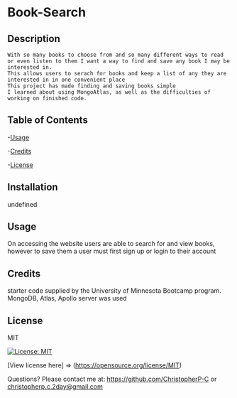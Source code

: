 # Book-Search

  ## Description
    With so many books to choose from and so many different ways to read or even listen to them I want a way to find and save any book I may be interested in.
    This allows users to serach for books and keep a list of any they are interested in in one convenient place
    This project has made finding and saving books simple
    I learned about using MongoAtlas, as well as the difficulties of working on finished code.

  ## Table of Contents
  -[Usage](#usage)

-[Credits](#credits)

-[License](#license)


  ## Installation
  undefined

  ## Usage
  On accessing the website users are able to search for and view books, however to save them a user must first sign up or login to their account

  ## Credits
  starter code supplied by the University of Minnesota Bootcamp program. MongoDB, Atlas, Apollo server was used

  ## License
  MIT

  [![License: MIT](https://img.shields.io/badge/License-MIT-yellow.svg)](https://opensource.org/licenses/MIT)

  [View license here] => (https://opensource.org/license/MIT)

  


  Questions? Please contact me at:
  https://github.com/ChristopherP-C or christopherp.c.2day@gmail.com

